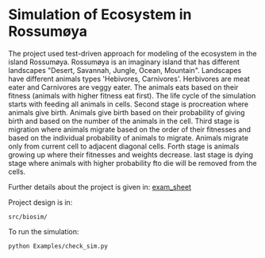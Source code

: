 # Simulation of Ecosystem in Rossumøya

The project used test-driven approach for modeling of the ecosystem in the island Rossumøya. Rossumøya is an imaginary island that has different landscapes "Desert, Savannah, Jungle, Ocean, Mountain". Landscapes have different animals types 'Hebivores, Carnivores'. Herbivores are meat eater and Carnivores are veggy eater. The animals eats based on their fitness (animals with higher fitness eat first). The life cycle of the simulation starts with feeding all animals in cells. Second stage is procreation where animals give birth. Animals give birth based on their probability of giving birth and based on the number of the animals in the cell. Third stage is migration where animals migrate based on the order of their fitnesses and based on the individual probability of animals to migrate. Animals migrate only from current cell to adjacent diagonal cells. Forth stage is animals growing up where their fitnesses and weights decrease. last stage is dying stage where animals with higher probability fto die will be removed from the cells. 

Further details about the project is given in:
[exam_sheet](https://github.com/mhmdrdwn/BioSim_G26_Mohamed_Nasibeh/blob/master/exam_sheet.pdf)

Project design is in:
```
src/biosim/
```

To run the simulation:
```
python Examples/check_sim.py
```

